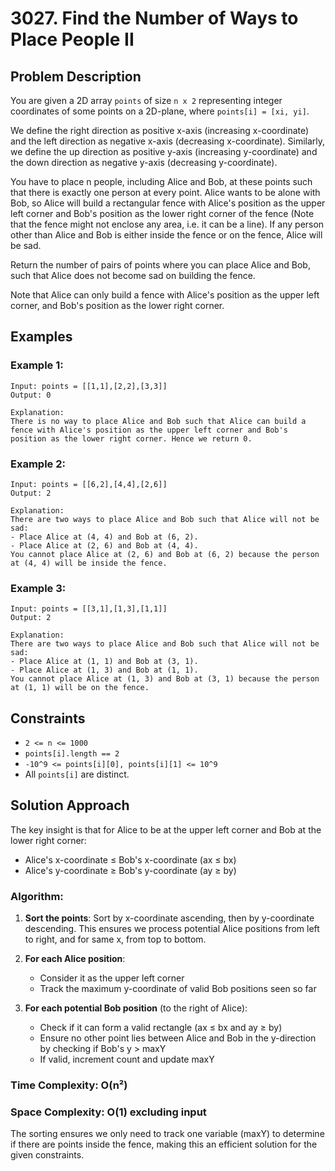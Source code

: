 # 3027. Find the Number of Ways to Place People II

## Problem Description

You are given a 2D array `points` of size `n x 2` representing integer coordinates of some points on a 2D-plane, where `points[i] = [xi, yi]`.

We define the right direction as positive x-axis (increasing x-coordinate) and the left direction as negative x-axis (decreasing x-coordinate). Similarly, we define the up direction as positive y-axis (increasing y-coordinate) and the down direction as negative y-axis (decreasing y-coordinate).

You have to place n people, including Alice and Bob, at these points such that there is exactly one person at every point. Alice wants to be alone with Bob, so Alice will build a rectangular fence with Alice's position as the upper left corner and Bob's position as the lower right corner of the fence (Note that the fence might not enclose any area, i.e. it can be a line). If any person other than Alice and Bob is either inside the fence or on the fence, Alice will be sad.

Return the number of pairs of points where you can place Alice and Bob, such that Alice does not become sad on building the fence.

Note that Alice can only build a fence with Alice's position as the upper left corner, and Bob's position as the lower right corner.

## Examples

### Example 1:
```
Input: points = [[1,1],[2,2],[3,3]]
Output: 0

Explanation: 
There is no way to place Alice and Bob such that Alice can build a fence with Alice's position as the upper left corner and Bob's position as the lower right corner. Hence we return 0.
```

### Example 2:
```
Input: points = [[6,2],[4,4],[2,6]]
Output: 2

Explanation: 
There are two ways to place Alice and Bob such that Alice will not be sad:
- Place Alice at (4, 4) and Bob at (6, 2).
- Place Alice at (2, 6) and Bob at (4, 4).
You cannot place Alice at (2, 6) and Bob at (6, 2) because the person at (4, 4) will be inside the fence.
```

### Example 3:
```
Input: points = [[3,1],[1,3],[1,1]]
Output: 2

Explanation:
There are two ways to place Alice and Bob such that Alice will not be sad:
- Place Alice at (1, 1) and Bob at (3, 1).
- Place Alice at (1, 3) and Bob at (1, 1).
You cannot place Alice at (1, 3) and Bob at (3, 1) because the person at (1, 1) will be on the fence.
```

## Constraints

- `2 <= n <= 1000`
- `points[i].length == 2`
- `-10^9 <= points[i][0], points[i][1] <= 10^9`
- All `points[i]` are distinct.

## Solution Approach

The key insight is that for Alice to be at the upper left corner and Bob at the lower right corner:
- Alice's x-coordinate ≤ Bob's x-coordinate (ax ≤ bx)
- Alice's y-coordinate ≥ Bob's y-coordinate (ay ≥ by)

### Algorithm:

1. **Sort the points**: Sort by x-coordinate ascending, then by y-coordinate descending. This ensures we process potential Alice positions from left to right, and for same x, from top to bottom.

2. **For each Alice position**: 
   - Consider it as the upper left corner
   - Track the maximum y-coordinate of valid Bob positions seen so far
   
3. **For each potential Bob position** (to the right of Alice):
   - Check if it can form a valid rectangle (ax ≤ bx and ay ≥ by)
   - Ensure no other point lies between Alice and Bob in the y-direction by checking if Bob's y > maxY
   - If valid, increment count and update maxY

### Time Complexity: O(n²)
### Space Complexity: O(1) excluding input

The sorting ensures we only need to track one variable (maxY) to determine if there are points inside the fence, making this an efficient solution for the given constraints.
